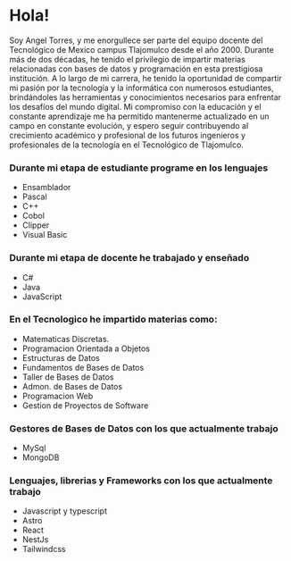 # Hola!

Soy Angel Torres, y me enorgullece ser parte del equipo docente del Tecnológico de Mexico campus Tlajomulco desde el año 2000. Durante más de dos décadas, he tenido el privilegio de impartir materias relacionadas con bases de datos y programación en esta prestigiosa institución. A lo largo de mi carrera, he tenido la oportunidad de compartir mi pasión por la tecnología y la informática con numerosos estudiantes, brindándoles las herramientas y conocimientos necesarios para enfrentar los desafíos del mundo digital. Mi compromiso con la educación y el constante aprendizaje me ha permitido mantenerme actualizado en un campo en constante evolución, y espero seguir contribuyendo al crecimiento académico y profesional de los futuros ingenieros y profesionales de la tecnología en el Tecnológico de Tlajomulco.

### Durante mi etapa de estudiante programe en los lenguajes
  - Ensamblador
  - Pascal
  - C++
  - Cobol
  - Clipper
  - Visual Basic

### Durante mi etapa de docente he trabajado y enseñado
  - C#
  - Java
  - JavaScript
    
### En el Tecnologico he impartido materias como:
  - Matematicas Discretas.
  - Programacion Orientada a Objetos
  - Estructuras de Datos
  - Fundamentos de Bases de Datos
  - Taller de Bases de Datos
  - Admon. de Bases de Datos
  - Programacion Web
  - Gestion de Proyectos de Software

### Gestores de Bases de Datos con los que actualmente trabajo
  - MySql
  - MongoDB

### Lenguajes, librerias y Frameworks con los que actualmente trabajo
  - Javascript y typescript
  - Astro
  - React
  - NestJs
  - Tailwindcss

